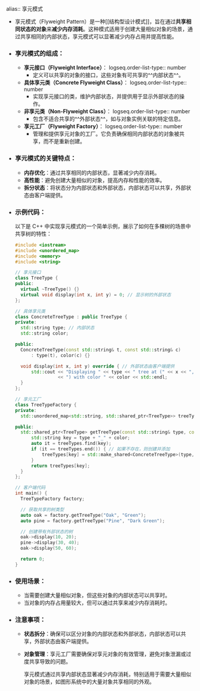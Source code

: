 alias:: 享元模式

- 享元模式（Flyweight Pattern）是一种[[结构型设计模式]]，旨在通过**共享相同状态的对象**来**减少内存消耗**。这种模式适用于创建大量相似对象的场景，通过共享相同的内部状态，享元模式可以显著减少内存占用并提高性能。
- ### 享元模式的组成：
	- **享元接口（Flyweight Interface）**：
	  logseq.order-list-type:: number
		- 定义可以共享的对象的接口，这些对象有可共享的^^内部状态^^。
	- **具体享元类（Concrete Flyweight Class）**：
	  logseq.order-list-type:: number
		- 实现享元接口的类，维护内部状态，并提供用于显示外部状态的操作。
	- **非享元类（Non-Flyweight Class）**：
	  logseq.order-list-type:: number
		- 包含不适合共享的^^外部状态^^，如与对象实例关联的特定信息。
	- **享元工厂（Flyweight Factory）**：
	  logseq.order-list-type:: number
		- 管理和提供享元对象的工厂。它负责确保相同内部状态的对象被共享，而不是重新创建。
- ### 享元模式的关键特点：
	- **内存优化**：通过共享相同的内部状态，显著减少内存消耗。
	- **高性能**：避免创建大量相似的对象，提高内存和性能的效率。
	- **拆分状态**：将状态分为内部状态和外部状态，内部状态可以共享，外部状态由客户端提供。
- ### 示例代码：
  以下是 C++ 中实现享元模式的一个简单示例，展示了如何在多棵树的场景中共享树的特性：
  ```cpp
  #include <iostream>
  #include <unordered_map>
  #include <memory>
  #include <string>
  
  // 享元接口
  class TreeType {
  public:
    virtual ~TreeType() {}
    virtual void display(int x, int y) = 0; // 显示树的外部状态
  };
  
  // 具体享元类
  class ConcreteTreeType : public TreeType {
  private:
    std::string type; // 内部状态
    std::string color;
  
  public:
    ConcreteTreeType(const std::string& t, const std::string& c)
        : type(t), color(c) {}
  
    void display(int x, int y) override { // 外部状态由客户端提供
        std::cout << "Displaying " << type << " tree at (" << x << ", " << y
                  << ") with color " << color << std::endl;
    }
  };
  
  // 享元工厂
  class TreeTypeFactory {
  private:
    std::unordered_map<std::string, std::shared_ptr<TreeType>> treeTypes;
  
  public:
    std::shared_ptr<TreeType> getTreeType(const std::string& type, const std::string& color) {
        std::string key = type + "_" + color;
        auto it = treeTypes.find(key);
        if (it == treeTypes.end()) { // 如果不存在，则创建并添加
            treeTypes[key] = std::make_shared<ConcreteTreeType>(type, color);
        }
        return treeTypes[key];
    }
  };
  
  // 客户端代码
  int main() {
    TreeTypeFactory factory;
  
    // 获取共享的树类型
    auto oak = factory.getTreeType("Oak", "Green");
    auto pine = factory.getTreeType("Pine", "Dark Green");
  
    // 创建带有外部状态的树
    oak->display(10, 20);
    pine->display(30, 40);
    oak->display(50, 60);
  
    return 0;
  }
  ```
- ### 使用场景：
	- 当需要创建大量相似对象，但这些对象的内部状态可以共享时。
	- 当对象的内存占用量较大，但可以通过共享来减少内存消耗时。
- ### 注意事项：
	- **状态拆分**：确保可以区分对象的内部状态和外部状态，内部状态可以共享，外部状态由客户端提供。
	- **对象管理**：享元工厂需要确保对享元对象的有效管理，避免对象泄漏或过度共享导致的问题。
	  
	  享元模式通过共享内部状态显著减少内存消耗，特别适用于需要大量相似对象的场景，如图形系统中的大量对象共享相同的外观。
	  <!--Converted by ToLogseq-->